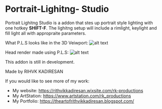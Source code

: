 # Portrait-Lighitng- Studio
Portrait Lighitng Studio is a addon that stes up portrait style lighting with one hotkey **SHIFT-F**. The lighitng setup will include a rimlight, keylight and fill light all with appropraite parameters.

What P.L.S looks like in the 3D Veiwport:
![alt text](https://user-images.githubusercontent.com/71163710/93732471-d87f7a80-fc14-11ea-87d7-0d42bbb59226.png "P.L.S in the 3D veiwport")

Head render made using P.L.S:
![alt text](https://user-images.githubusercontent.com/71163710/93732463-cd2c4f00-fc14-11ea-850a-cce9ec411057.png "P.L.S head render demo")

This addon is still in development.

Made by RIHVK KADIRESAN

If you would like to see more of my work:
* My website: https://rithvikkadiresan.wixsite.com/rk-productions
* My ArtStation: https://www.artstation.com/rk_productions
* My Portfolio: https://theartofrithvikkadiresan.blogspot.com/
